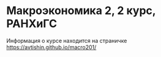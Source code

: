 # Макроэкономика 2, 2 курс, РАНХиГС

Информация о курсе находится на страничке https://avtishin.github.io/macro201/
